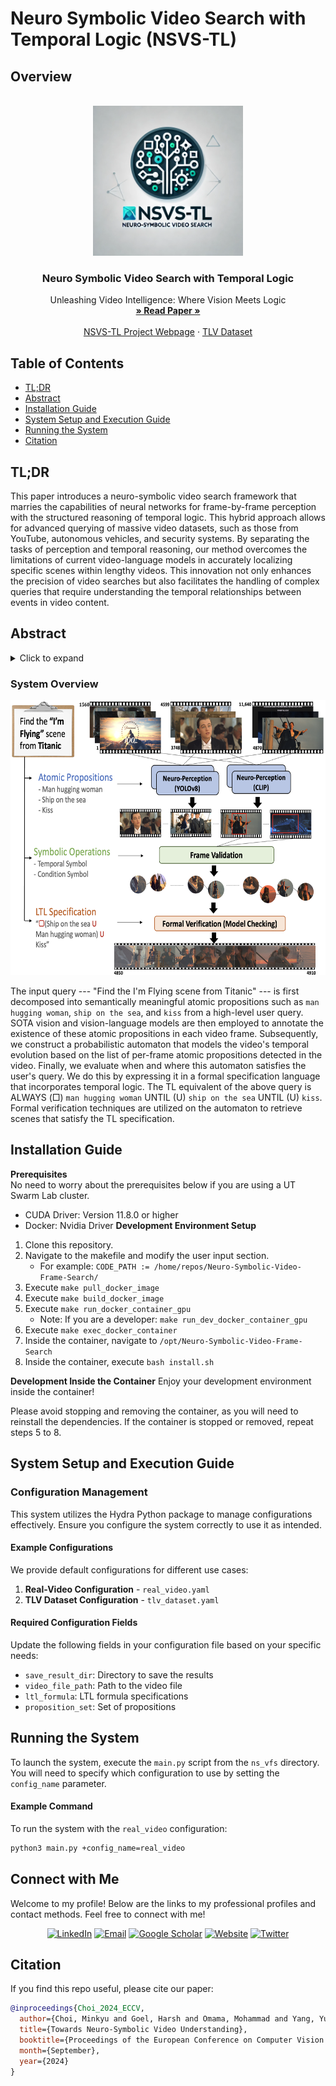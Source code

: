 # Neuro Symbolic Video Search with Temporal Logic (NSVS-TL)

## Overview
<!-- PROJECT LOGO -->
<br />
<div align="center">
  <a href="https://github.com/UTAustin-SwarmLab/Neuro-Symbolic-Video-Search-Temploral-Logic">
    <img src="images/logo.png" alt="Logo" width="240" height="240">
  </a>

  <h3 align="center">Neuro Symbolic Video Search with Temporal Logic</h3>

  <p align="center">
    Unleashing Video Intelligence: Where Vision Meets Logic
    <br />
    <a href="https://arxiv.org/abs/2403.11021"><strong>» Read Paper »</strong></a>
    <br />
    <br />
    <a href="https://utaustin-swarmlab.github.io/nsvs-project-page.github.io/">NSVS-TL Project Webpage</a>
    ·
    <a href="https://github.com/UTAustin-SwarmLab/Neuro-Symbolic-Video-Search-Temploral-Logic">TLV Dataset</a>
  </p>
</div>

## Table of Contents

- [TL;DR](#TL;DR)
- [Abstract](#abstract)
- [Installation Guide](#installation-guide)
- [System Setup and Execution Guide](#system-setup-and-execution-guide)
- [Running the System](#running-the-system)
- [Citation](#citation)

## TL;DR

This paper introduces a neuro-symbolic video search framework that marries the capabilities of neural networks for frame-by-frame perception with the structured reasoning of temporal logic. This hybrid approach allows for advanced querying of massive video datasets, such as those from YouTube, autonomous vehicles, and security systems. By separating the tasks of perception and temporal reasoning, our method overcomes the limitations of current video-language models in accurately localizing specific scenes within lengthy videos. This innovation not only enhances the precision of video searches but also facilitates the handling of complex queries that require understanding the temporal relationships between events in video content.

## Abstract

<details>
<summary>Click to expand</summary>
The unprecedented surge in video data production in recent years necessitates efficient tools to extract meaningful frames from videos for downstream tasks. Long-term temporal reasoning is a key desideratum for frame retrieval systems. While state-of-the-art foundation models, like VideoLLaMA and ViCLIP, are proficient in short-term semantic understanding, they surprisingly fail at long-term reasoning across frames. A key reason for this failure is that they intertwine per-frame perception and temporal reasoning into a single deep network. Hence, decoupling but co-designing the semantic understanding and temporal reasoning is essential for efficient scene identification. We propose a system that leverages vision-language models for semantic understanding of individual frames but effectively reasons about the long-term evolution of events using state machines and temporal logic (TL) formulae that inherently capture memory. Our TL-based reasoning improves the F1 score of complex event identification by $9-15$\% compared to benchmarks that use GPT-4 for reasoning on state-of-the-art self-driving datasets such as Waymo and NuScenes.
</details>

### System Overview
<div align="center">
  <a href="https://github.com/UTAustin-SwarmLab/temporal-logic-video-dataset">
    <img src="images/fig1_teaser.png" alt="Logo" width="640" height="440">
  </a>
</div>

The input query --- "Find the I'm Flying scene from Titanic" --- is first decomposed into semantically meaningful atomic propositions such as ``man hugging woman``, ``ship on the sea``, and ``kiss`` from a high-level user query. SOTA vision and vision-language models are then employed to annotate the existence of these atomic propositions in each video frame. Subsequently, we construct a probabilistic automaton that models the video's temporal evolution based on the list of per-frame atomic propositions detected in the video. Finally, we evaluate when and where this automaton satisfies the user's query. We do this by expressing it in a formal specification language that incorporates temporal logic. The TL equivalent of the above query is ALWAYS ($\Box$) ``man hugging woman`` UNTIL ($\mathsf{U}$) ``ship on the sea`` UNTIL ($\mathsf{U}$) ``kiss``. Formal verification techniques are utilized on the automaton to retrieve scenes that satisfy the TL specification.

## Installation Guide

**Prerequisites**  
No need to worry about the prerequisites below if you are using a UT Swarm Lab cluster.

- CUDA Driver: Version 11.8.0 or higher
- Docker: Nvidia Driver
**Development Environment Setup**

1. Clone this repository.
2. Navigate to the makefile and modify the user input section.
    - For example: `CODE_PATH := /home/repos/Neuro-Symbolic-Video-Frame-Search/`
3. Execute `make pull_docker_image`
4. Execute `make build_docker_image`
5. Execute `make run_docker_container_gpu`
    - Note: If you are a developer: `make run_dev_docker_container_gpu`
6. Execute `make exec_docker_container`
7. Inside the container, navigate to `/opt/Neuro-Symbolic-Video-Frame-Search`
8. Inside the container, execute `bash install.sh`

**Development Inside the Container**
Enjoy your development environment inside the container!

Please avoid stopping and removing the container, as you will need to reinstall the dependencies. If the container is stopped or removed, repeat steps 5 to 8.

## System Setup and Execution Guide

### Configuration Management

This system utilizes the Hydra Python package to manage configurations effectively. Ensure you configure the system correctly to use it as intended.

#### Example Configurations

We provide default configurations for different use cases:

1. **Real-Video Configuration** - `real_video.yaml`
2. **TLV Dataset Configuration** - `tlv_dataset.yaml`

#### Required Configuration Fields

Update the following fields in your configuration file based on your specific needs:

- `save_result_dir`: Directory to save the results
- `video_file_path`: Path to the video file
- `ltl_formula`: LTL formula specifications
- `proposition_set`: Set of propositions

## Running the System

To launch the system, execute the `main.py` script from the `ns_vfs` directory. You will need to specify which configuration to use by setting the `config_name` parameter.

#### Example Command

To run the system with the `real_video` configuration:

```bash
python3 main.py +config_name=real_video
```

## Connect with Me
Welcome to my profile! Below are the links to my professional profiles and contact methods. Feel free to connect with me!

<p align="center">
  <a href="https://www.linkedin.com/in/mchoi07/" target="_blank"><img src="https://img.icons8.com/color/48/000000/linkedin.png" alt="LinkedIn" width="48" height="48"/></a>
  <a href="mailto:minkyu.choi@utexas.edu"><img src="https://img.icons8.com/emoji/96/000000/e-mail.png" alt="Email" width="48" height="48"/></a>
  <a href="https://scholar.google.com/citations?user=ai4daB8AAAAJ&hl" target="_blank"><img src="https://img.icons8.com/color/48/000000/google-scholar--v3.png" alt="Google Scholar" width="48" height="48"/></a>
  <a href="https://minkyuchoi-07.github.io" target="_blank"><img src="https://img.icons8.com/bubbles/50/brown-hair-lady-window.png" alt="Website" width="48" height="48"/></a>
  <a href="https://x.com/MinkyuChoi7" target="_blank"><img src="https://img.icons8.com/ios-filled/50/twitterx--v1.png" alt="Twitter" width="48" height="48"/></a>
</p>
<!-- 
<p align="center">
  <div style="display: inline-block; text-align: center; margin-right: 20px;">
    <a href="https://www.linkedin.com/in/mchoi07/" target="_blank">
      <img width="64" height="64" src="https://img.icons8.com/color/linkedin.png" alt="LinkedIn"/>
    </a>
    <div>LinkedIn</div>
  </div>
  <div style="display: inline-block; text-align: center; margin-right: 20px;">
    <a href="mailto:minkyu.choi@utexas.edu">
      <img width="64" height="64" src="https://img.icons8.com/emoji/96/000000/e-mail.png" alt="Email"/>
    </a>
    <div>Email</div>
  </div>
  <div style="display: inline-block; text-align: center; margin-right: 20px;">
    <a href="https://scholar.google.com/citations?user=ai4daB8AAAAJ&hl" target="_blank">
      <img width="64" height="64" src="https://img.icons8.com/color/96/google-scholar--v3.png" alt="Google Scholar"/>
    </a>
    <div>Google Scholar</div>
  </div>
  <div style="display: inline-block; text-align: center; margin-right: 20px;">
    <a href="https://minkyuchoi-07.github.io" target="_blank">
      <img width="64" height="64" src="https://img.icons8.com/bubbles/50/brown-hair-lady-window.png" alt="Website"/>
    </a>
    <div>Website</div>
  </div>
  <div style="display: inline-block; text-align: center;">
    <a href="https://x.com/MinkyuChoi7" target="_blank">
      <img width="64" height="64" src="https://img.icons8.com/ios-filled/50/twitterx--v1.png" alt="Twitter"/>
    </a>
    <div>Twitter</div>
  </div>
</p> -->

## Citation

If you find this repo useful, please cite our paper:

```bibtex
@inproceedings{Choi_2024_ECCV,
  author={Choi, Minkyu and Goel, Harsh and Omama, Mohammad and Yang, Yunhao and Shah, Sahil and Chinchali, Sandeep},
  title={Towards Neuro-Symbolic Video Understanding},
  booktitle={Proceedings of the European Conference on Computer Vision (ECCV)},
  month={September},
  year={2024}
}
```
